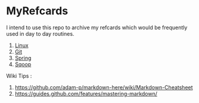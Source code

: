 # MyRefcards

I intend to use this repo to archive my refcards which would be frequently used in day to day routines.

1. [Linux](MyRefcards_Linux.md)
2. [Git](MyRefcards_Git.md)
3. [Spring](MyRefcards_Spring.md)
4. [Sqoop](MyRefcards_Sqoop.md)

Wiki Tips : 
1. https://github.com/adam-p/markdown-here/wiki/Markdown-Cheatsheet
2. https://guides.github.com/features/mastering-markdown/
